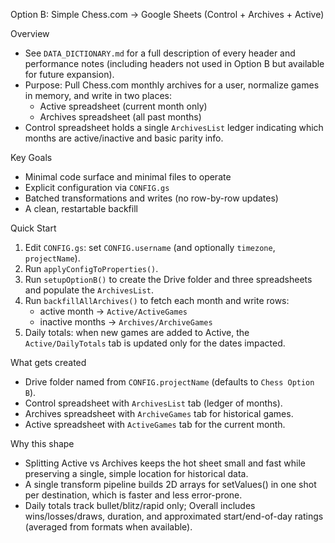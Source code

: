 Option B: Simple Chess.com → Google Sheets (Control + Archives + Active)

Overview
- See `DATA_DICTIONARY.md` for a full description of every header and performance notes (including headers not used in Option B but available for future expansion).
- Purpose: Pull Chess.com monthly archives for a user, normalize games in memory, and write in two places:
  - Active spreadsheet (current month only)
  - Archives spreadsheet (all past months)
- Control spreadsheet holds a single `ArchivesList` ledger indicating which months are active/inactive and basic parity info.

Key Goals
- Minimal code surface and minimal files to operate
- Explicit configuration via `CONFIG.gs`
- Batched transformations and writes (no row-by-row updates)
- A clean, restartable backfill

Quick Start
1) Edit `CONFIG.gs`: set `CONFIG.username` (and optionally `timezone`, `projectName`).
2) Run `applyConfigToProperties()`.
3) Run `setupOptionB()` to create the Drive folder and three spreadsheets and populate the `ArchivesList`.
4) Run `backfillAllArchives()` to fetch each month and write rows:
   - active month → `Active/ActiveGames`
   - inactive months → `Archives/ArchiveGames`
5) Daily totals: when new games are added to Active, the `Active/DailyTotals` tab is updated only for the dates impacted.

What gets created
- Drive folder named from `CONFIG.projectName` (defaults to `Chess Option B`).
- Control spreadsheet with `ArchivesList` tab (ledger of months).
- Archives spreadsheet with `ArchiveGames` tab for historical games.
- Active spreadsheet with `ActiveGames` tab for the current month.

Why this shape
- Splitting Active vs Archives keeps the hot sheet small and fast while preserving a single, simple location for historical data.
- A single transform pipeline builds 2D arrays for setValues() in one shot per destination, which is faster and less error-prone.
 - Daily totals track bullet/blitz/rapid only; Overall includes wins/losses/draws, duration, and approximated start/end-of-day ratings (averaged from formats when available).

